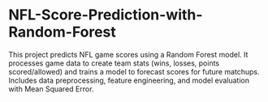 # NFL-Score-Prediction-with-Random-Forest
This project predicts NFL game scores using a Random Forest model. It processes game data to create team stats (wins, losses, points scored/allowed) and trains a model to forecast scores for future matchups. Includes data preprocessing, feature engineering, and model evaluation with Mean Squared Error.
